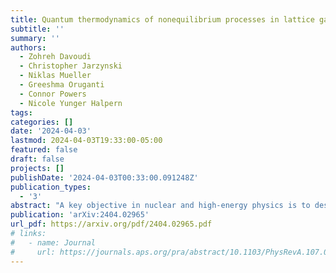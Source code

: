 ```yaml
---
title: Quantum thermodynamics of nonequilibrium processes in lattice gauge theories
subtitle: ''
summary: ''
authors:
  - Zohreh Davoudi
  - Christopher Jarzynski
  - Niklas Mueller
  - Greeshma Oruganti
  - Connor Powers
  - Nicole Yunger Halpern
tags:
categories: []
date: '2024-04-03'
lastmod: 2024-04-03T19:33:00-05:00
featured: false
draft: false
projects: []
publishDate: '2024-04-03T00:33:00.091248Z'
publication_types:
  - '3'
abstract: "A key objective in nuclear and high-energy physics is to describe nonequilibrium dynamics of matter, e.g., in the early universe and in particle colliders, starting from the Standard Model. Classical-computing methods, via the framework of lattice gauge theory, have experienced limited success in this mission. Quantum simulation of lattice gauge theories holds promise for overcoming computational limitations. Because of local constraints (Gauss's laws), lattice gauge theories have an intricate Hilbert-space structure. This structure complicates the definition of thermodynamic properties of systems coupled to reservoirs during equilibrium and nonequilibrium processes. We show how to define thermodynamic quantities such as work and heat using strong-coupling thermodynamics, a framework that has recently burgeoned within the field of quantum thermodynamics. Our definitions suit instantaneous quenches, simple nonequilibrium processes undertaken in quantum simulators. To illustrate our framework, we compute the work and heat exchanged during a quench in a $Z_2$ lattice gauge theory coupled to matter in 1+1 dimensions. The thermodynamic quantities, as functions of the quench parameter, evidence an expected phase transition. For general thermal states, we derive a simple relation between a quantum many-body system's entanglement Hamiltonian, measurable with quantum-information-processing tools, and the Hamiltonian of mean force, used to define strong-coupling thermodynamic quantities."
publication: 'arXiv:2404.02965'
url_pdf: https://arxiv.org/pdf/2404.02965.pdf
# links:
#   - name: Journal
#     url: https://journals.aps.org/pra/abstract/10.1103/PhysRevA.107.012209
---
```

